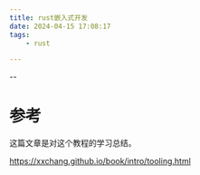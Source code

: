 ```yaml
---
title: rust嵌入式开发
date: 2024-04-15 17:08:17
tags:
	- rust

---
```


--

# 参考

这篇文章是对这个教程的学习总结。

https://xxchang.github.io/book/intro/tooling.html